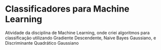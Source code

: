 # Classificadores para Machine Learning 
Atividade da disciplina de Machine Learning, onde criei algoritmos para classificação utilizando Gradiente Descendente, Naive Bayes Gaussiano, e Discriminante Quadrático Gaussiano

